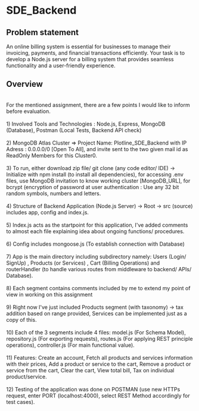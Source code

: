 # SDE_Backend
## Problem statement
An online billing system is essential for businesses to manage their invoicing, payments, and financial transactions efficiently. Your task is to develop a Node.js server for a billing system that provides seamless functionality and a user-friendly experience.
## Overview
<br/>
For the mentioned assignment, there are a few points I would like to inform before evaluation. <br/> <br/>
1) Involved Tools and Technologies : Node.js, Express, MongoDB (Database), Postman (Local Tests, Backend API check) <br/> <br/>
2) MongoDB Atlas Cluster => Project Name: Plotline_SDE_Backend with IP Adress : 0.0.0.0/0 [Open To All], and invite sent to the two given mail id as ReadOnly Members for this Cluster0. <br/> <br/>
3) To run, either download zip file/ git clone (any code editor/ IDE) -> Initialize with npm install (to install all dependencies), for accessing .env files, use MongoDB invitation to know working cluster [MongoDB_URL], for bcrypt (encryption of password at user authentication : Use any 32 bit random symbols, numbers and letters. <br/> <br/>
4) Structure of Backend Application (Node.js Server) -> Root -> src (source) includes app, config and index.js. <br/> <br/>
5) Index.js acts as the startpoint for this application, I've added comments to almost each file explaining idea about ongoing functions/ procedures. <br/> <br/>
6) Config includes mongoose.js (To establish connection with Database) <br/> <br/>
7) App is the main directory including subdirectory namely: Users (Login/ SignUp) , Products (or Services) , Cart (Billing Operations) and routerHandler (to handle various routes from middleware to backend/ APIs/ Database). <br/> <br/>
8) Each segment contains comments included by me to extend my point of view in working on this assignment <br/> <br/>
9) Right now I've just included Products segment (with taxonomy) -> tax addition based on range provided, Services can be implemented just as a copy of this. <br/> <br/>
10) Each of the 3 segments include 4 files: model.js (For Schema Model), repository.js (For exporting requests), routes.js (For applying REST principle operations), controller.js (For main functional value). <br/> <br/>
11) Features: Create an account, Fetch all products and services information with their prices, Add a product or service to the cart, Remove a product or service from the cart, Clear the cart, View total bill, Tax on individual product/service. <br/> <br/>
12) Testing of the application was done on POSTMAN (use new HTTPs request, enter PORT (localhost:4000), select REST Method accordingly for test cases).
